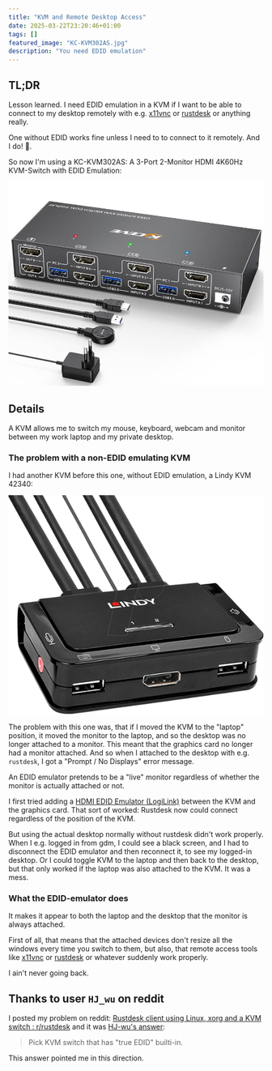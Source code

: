 ```yaml
---
title: "KVM and Remote Desktop Access"
date: 2025-03-22T23:20:46+01:00
tags: []
featured_image: "KC-KVM302AS.jpg"
description: "You need EDID emulation"
---
```


## TL;DR

Lesson learned. I need EDID emulation in a KVM if I want to be able to connect to my desktop remotely with e.g. [x11vnc](https://github.com/LibVNC/x11vnc) or [rustdesk](https://rustdesk.com/) or anything really.

One without EDID works fine unless I need to to connect to it remotely. And I do! 🙂.

So now I'm using a KC-KVM302AS: A 3-Port 2-Monitor HDMI 4K60Hz KVM-Switch with EDID Emulation:

![KVM](KC-KVM302AS.jpg)

## Details

A KVM allows me to switch my mouse, keyboard, webcam and monitor between my work laptop and my private desktop.


### The problem with a non-EDID emulating KVM

I had another KVM before this one, without EDID emulation, a Lindy KVM 42340:

![Lindy KVM 42340](lindy-kvm-42340.jpg)

The problem with this one was, that if I moved the KVM to the "laptop" position, it moved the monitor to the laptop, and so the desktop was no longer attached to a monitor. This meant that the graphics card no longer had a monitor attached. And so when I attached to the desktop with e.g. `rustdesk`, I got a "Prompt / No Displays" error message.

An EDID emulator pretends to be a "live" monitor regardless of whether the monitor is actually attached or not.

I first tried adding a [HDMI EDID Emulator (LogiLink)](https://elektronik-lavpris.dk/p143277/hd0105-logilink-hdmi-edid-emulator/) between the KVM and the graphics card. That sort of worked: Rustdesk now could connect regardless of the position of the KVM.

But using the actual desktop normally without rustdesk didn't work properly. When I e.g. logged in from gdm, I could see a black screen, and I had to disconnect the EDID emulator and then reconnect it, to see my logged-in desktop. Or I could toggle KVM to the laptop and then back to the desktop, but that only worked if the laptop was also attached to the KVM. It was a mess.


### What the EDID-emulator does

It makes it appear to both the laptop and the desktop that the monitor is always attached.

First of all, that means that the attached devices don't resize all the windows every time you switch to them, but also, that remote access tools like [x11vnc](https://github.com/LibVNC/x11vnc) or [rustdesk](https://rustdesk.com/) or whatever suddenly work properly.

I ain't never going back.

## Thanks to user `HJ_wu` on reddit

I posted my problem on reddit: [Rustdesk client using Linux, xorg and a KVM switch : r/rustdesk](https://www.reddit.com/r/rustdesk/comments/1jeidxg/rustdesk_client_using_linux_xorg_and_a_kvm_switch/) and it was [HJ-wu's answer](https://www.reddit.com/r/rustdesk/comments/1jeidxg/comment/miklkfh/?utm_source=share&utm_medium=web3x&utm_name=web3xcss&utm_term=1&utm_content=share_button):

> Pick KVM switch that has "true EDID" builti-in.

This answer pointed me in this direction.